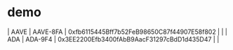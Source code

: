 # demo

<!-- AUTO_UPDATE_START -->
| AAVE | AAVE-8FA | 0xfb6115445Bff7b52FeB98650C87f44907E58f802 | |
| ADA | ADA-9F4 | 0x3EE2200Efb3400fAbB9AacF31297cBdD1d435D47 | |

<!-- AUTO_UPDATE_END -->